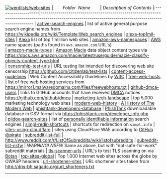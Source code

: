 [![werdlists/web-sites](https://img.shields.io/badge/werdlists-web_sites-purple.svg?logo=github&style=popout&longCache=true)](# "werdlists/web-sites")
|&nbsp;&nbsp;&nbsp;&nbsp;&nbsp;&nbsp;&nbsp;&nbsp;_Folder&nbsp;&nbsp;Name_&nbsp;&nbsp;&nbsp;&nbsp;&nbsp;&nbsp;&nbsp;&nbsp;| _Description of Contents_
|:--------------------|--------------------------------------------------------------------------------------------------------------------------------------------------------
| [active-search-engines](active-search-engines.txt) |  list of active general purpose search engine names from <https://wikipedia.org/wiki/Template:Web_search_engines> 
| [alexa-top1mil-sites](alexa-top1mil-sites.txt.xz) |  [Alexa](https://www.alexa.com) list of top 1 million web sites 
| [amazon-aws-namespaces](amazon-aws-namespaces.txt) | [AWS](https://aws.amazon.com "Amazon Web Services") name spaces (paths found in `aws.amazon.com` URL's)  
| [amazon-macie-types](amazon-macie-types.md) | [Amazon Macie](https://aws.amazon.com/macie/ "A machine learning-powered security service to discover, classify and protect sensitive data.") data object content types via <https://docs.aws.amazon.com/macie/latest/userguide/macie-classify-objects-content-type.html>  
| [censorship-test-urls](censorship-test-urls.csv.xz) |  URL testing list intended for discovering web site censorship <https://github.com/citizenlab/test-lists> 
| [content-access-guidelines](content-access-guidelines.txt) |  Web Content Accessibility Guidelines by [W3C](https://w3.org "World Wide Web Consortium") 
| [free-web-hosts](free-web-hosts.txt) |  list of free web hosting services from <https://mirror1.malwaredomains.com/files/freewebhosts.txt> 
| [github-dmca-users](github-dmca-users.txt) |  links to GitHub accounts that have received [DMCA](https://wikipedia.org/wiki/Digital_Millennium_Copyright_Act "Digital Millenium Copyright Act") notices <https://github.com/github/dmca> 
| [marketing-tech-landscape](marketing-tech-landscape.csv) |  top 5,000 marketing technology web sites 
| [modern-web-history](modern-web-history.md) |  [A History of The Modern Web](https://github.com/whatwg/web-history "WHATWG web-history") 
| [phishtank-developers-database](phishtank-developers-database.csv.xz) |  [PhishTank](https://phishtank.com "PhishTank is a collaborative clearing house for data and information about phishing on the Internet." ) downloadable database in CSV format via <https://phishtank.com/developer_info.php>  
| [piidox-search-sites](piidox-search-sites.txt) |  list of [personally identifiable information](https://wikipedia.org/wiki/Personally_identifiable_information) search engines 
| [simpl-redir-shortcuts](simpl-redir-shortcuts.txt) |  shortcuts for redirection on `simpl.info` 
| [sites-using-cloudflare](sites-using-cloudflare.txt.xz) |  sites using CloudFlare WAF according to [GitHub @pirate](https://github.com/pirate) 
| [subreddit-list-full](subreddit-list-full.txt) |  <http://www.reddit.com/r/ListOfSubreddits/wiki/listofsubreddits> 
| [subreddit-list-nsfw](subreddit-list-nsfw.txt) |  *WARNING!* _NSFW_ Same as above, but with "not-safe-for-work" subreddit materials 
| [tls-scanner-urls](tls-scanner-urls.txt) |  URL's to test TLS scanning on via [Botan](https://wikipedia.org/wiki/Botan_(programming_library)) 
| [top-sites-global](top-sites-global.csv) |  Top 1,000 Internet web sites across the globe by OWASP headers 
| [url-shortener-sites](url-shortener-sites.txt) |  URL shortener sites taken from <http://dns-bh.sagadc.org/url_shorteners.txt> 

* * *

